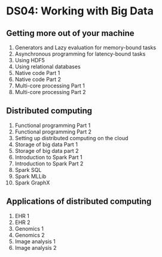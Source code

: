 # DS04: Working with Big Data

## Getting more out of your machine

1. Generators and Lazy evaluation for memory-bound tasks
2. Asynchronous programming for latency-bound tasks
3. Using HDF5
4. Using relational databases
5. Native code Part 1
6. Native code Part 2
7. Multi-core processing Part 1
8. Multi-core processing Part 2

## Distributed computing

1. Functional programming Part 1
2. Functional programming Part 2
3. Setting up distributed computing on the cloud
4. Storage of big data Part 1
5. Storage of big data part 2
6. Introduction to Spark Part 1
7. Introduction to Spark Part 2
8. Spark SQL
9. Spark MLLib
10. Spark GraphX

## Applications of distributed computing

1. EHR 1
2. EHR 2
3. Genomics 1
4. Genomics 2
5. Image analysis 1
6. Image analysis 2
